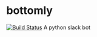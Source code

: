 # bottomly
[![Build Status](https://travis-ci.org/Sharkwald/bottomly.svg?branch=master)](https://travis-ci.org/Sharkwald/bottomly)
A python slack bot
